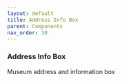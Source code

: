 ```yaml
---
layout: default
title: Address Info Box
parent: Components
nav_order: 10
---
```


### Address Info Box

Museum address and information box